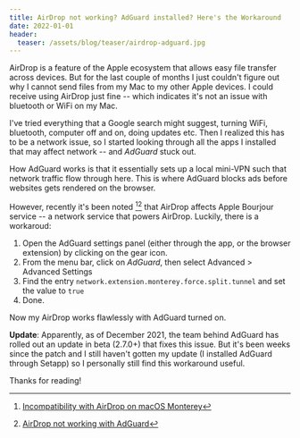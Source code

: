 ```yaml
---
title: AirDrop not working? AdGuard installed? Here's the Workaround
date: 2022-01-01
header:
  teaser: /assets/blog/teaser/airdrop-adguard.jpg
---
```


AirDrop is a feature of the Apple ecosystem that allows easy file transfer across devices. 
But for the last couple of months I just couldn't figure out why I cannot send files from my Mac to my other Apple devices.
I could receive using AirDrop just fine -- which indicates it's not an issue with bluetooth or WiFi on my Mac.

I've tried everything that a Google search might suggest, turning WiFi, bluetooth, computer off and on, doing updates etc.
Then I realized this has to be a network issue, so I started looking through all the apps I installed that may affect network -- and *AdGuard* stuck out.

How AdGuard works is that it essentially sets up a local mini-VPN such that network traffic flow through here.
This is where AdGuard blocks ads before websites gets rendered on the browser.

However, recently it's been noted [^1][^2] that AirDrop affects Apple Bourjour service -- a network service that powers AirDrop.
Luckily, there is a workaroud:

1. Open the AdGuard settings panel (either through the app, or the browser extension) by clicking on the gear icon.
2. From the menu bar, click on *AdGuard*, then select Advanced > Advanced Settings
3. Find the entry `network.extension.monterey.force.split.tunnel` and set the value to `true`
4. Done.

Now my AirDrop works flawlessly with AdGuard turned on.

**Update**: Apparently, as of December 2021, the team behind AdGuard has rolled out an update in beta (2.7.0+) that fixes this issue.
But it's been weeks since the patch and I still haven't gotten my update (I installed AdGuard through Setapp) so I personally still find this workaround useful.


Thanks for reading!

[^1]: [Incompatibility with AirDrop on macOS Monterey](https://github.com/AdguardTeam/AdguardForMac/issues/973)
[^2]: [AirDrop not working with AdGuard](https://forum.adguard.com/index.php?threads/airdrop-not-working-with-adguard.45314/)
